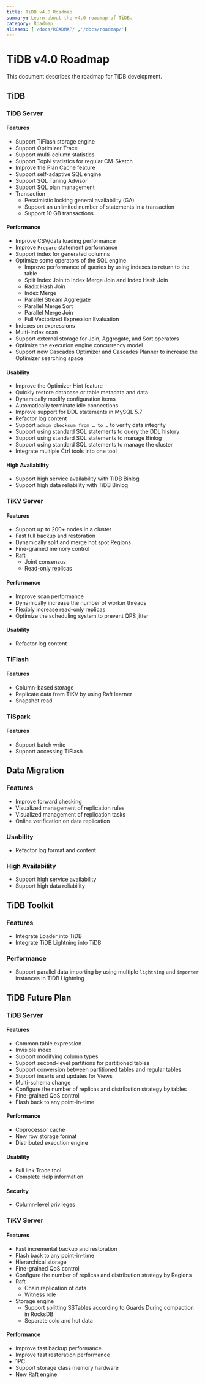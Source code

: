 ```yaml
---
title: TiDB v4.0 Roadmap
summary: Learn about the v4.0 roadmap of TiDB.
category: Roadmap
aliases: ['/docs/ROADMAP/','/docs/roadmap/']
---
```


<!-- markdownlint-disable MD001 -->

# TiDB v4.0 Roadmap


This document describes the roadmap for TiDB development.

## TiDB

### TiDB Server

#### Features

* Support TiFlash storage engine
* Support Optimizer Trace
* Support multi-column statistics
* Support TopN statistics for regular CM-Sketch
* Improve the Plan Cache feature
* Support self-adaptive SQL engine
* Support SQL Tuning Advisor
* Support SQL plan management
* Transaction
    + Pessimistic locking general availability (GA)
    + Support an unlimited number of statements in a transaction
    + Support 10 GB transactions

#### Performance

* Improve CSV/data loading performance
* Improve `Prepare` statement performance
* Support index for generated columns
* Optimize some operators of the SQL engine
    + Improve performance of queries by using indexes to return to the table
    + Split Index Join to Index Merge Join and Index Hash Join
    + Radix Hash Join
    + Index Merge
    + Parallel Stream Aggregate
    + Parallel Merge Sort
    + Parallel Merge Join
    + Full Vectorized Expression Evaluation
* Indexes on expressions
* Multi-index scan
* Support external storage for Join, Aggregate, and Sort operators
* Optimize the execution engine concurrency model
* Support new Cascades Optimizer and Cascades Planner to increase the Optimizer searching space

#### Usability

* Improve the Optimizer Hint feature
* Quickly restore database or table metadata and data
* Dynamically modify configuration items
* Automatically terminate idle connections
* Improve support for DDL statements in MySQL 5.7
* Refactor log content
* Support `admin checksum from … to …` to verify data integrity
* Support using standard SQL statements to query the DDL history
* Support using standard SQL statements to manage Binlog
* Support using standard SQL statements to manage the cluster
* Integrate multiple Ctrl tools into one tool

#### High Availability

* Support high service availability with TiDB Binlog
* Support high data reliability with TiDB Binlog

### TiKV Server

#### Features

* Support up to 200+ nodes in a cluster
* Fast full backup and restoration
* Dynamically split and merge hot spot Regions
* Fine-grained memory control
* Raft
    + Joint consensus
    + Read-only replicas

#### Performance

* Improve scan performance
* Dynamically increase the number of worker threads
* Flexibly increase read-only replicas
* Optimize the scheduling system to prevent QPS jitter

#### Usability

* Refactor log content

### TiFlash

#### Features

* Column-based storage
* Replicate data from TiKV by using Raft learner
* Snapshot read

### TiSpark

#### Features

* Support batch write
* Support accessing TiFlash

## Data Migration

### Features

* Improve forward checking
* Visualized management of replication rules
* Visualized management of replication tasks
* Online verification on data replication

### Usability

* Refactor log format and content

### High Availability

* Support high service availability
* Support high data reliability

## TiDB Toolkit

### Features

* Integrate Loader into TiDB
* Integrate TiDB Lightning into TiDB

### Performance

* Support parallel data importing by using multiple `lightning` and `importer` instances in TiDB Lightning

## TiDB Future Plan

### TiDB Server

#### Features

* Common table expression
* Invisible index
* Support modifying column types
* Support second-level partitions for partitioned tables
* Support conversion between partitioned tables and regular tables
* Support inserts and updates for Views
* Multi-schema change
* Configure the number of replicas and distribution strategy by tables
* Fine-grained QoS control
* Flash back to any point-in-time

#### Performance

* Coprocessor cache
* New row storage format
* Distributed execution engine

#### Usability

* Full link Trace tool
* Complete Help information

#### Security

* Column-level privileges

### TiKV Server

#### Features

* Fast incremental backup and restoration
* Flash back to any point-in-time
* Hierarchical storage
* Fine-grained QoS control
* Configure the number of replicas and distribution strategy by Regions
* Raft
    + Chain replication of data
    + Witness role
* Storage engine
    + Support splitting SSTables according to Guards During compaction in RocksDB
    + Separate cold and hot data

#### Performance

* Improve fast backup performance
* Improve fast restoration performance
* 1PC
* Support storage class memory hardware
* New Raft engine
